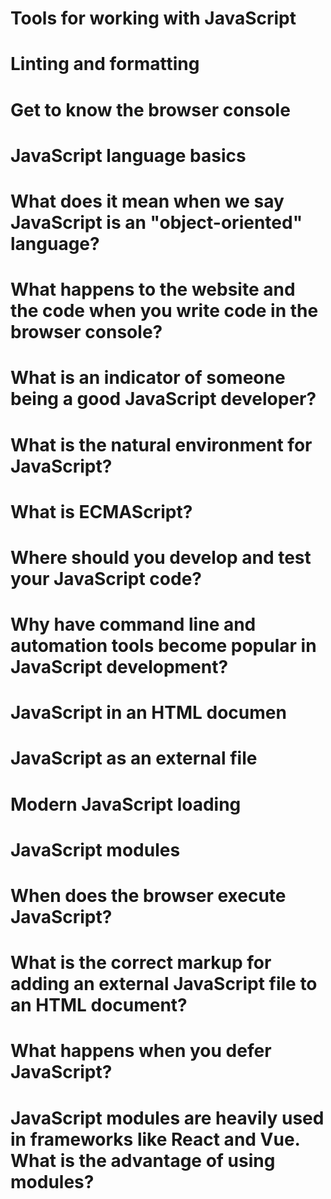 # Tools for working with JavaScript
# Linting and formatting
# Get to know the browser console
# JavaScript language basics
# What does it mean when we say JavaScript is an "object-oriented" language?
# What happens to the website and the code when you write code in the browser console?
# What is an indicator of someone being a good JavaScript developer?
# What is the natural environment for JavaScript?
# What is ECMAScript?
# Where should you develop and test your JavaScript code?
# Why have command line and automation tools become popular in JavaScript development?
# JavaScript in an HTML documen
# JavaScript as an external file
# Modern JavaScript loading
# JavaScript modules
# When does the browser execute JavaScript?
# What is the correct markup for adding an external JavaScript file to an HTML document?
# What happens when you defer JavaScript?
# JavaScript modules are heavily used in frameworks like React and Vue. What is the advantage of using modules?

